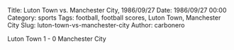 Title: Luton Town vs. Manchester City, 1986/09/27
Date: 1986/09/27 00:00
Category: sports
Tags: football, football scores, Luton Town, Manchester City
Slug: luton-town-vs-manchester-city
Author: carbonero


Luton Town 1 - 0 Manchester City
